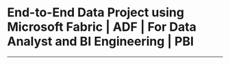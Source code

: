 # End-to-End Data Project using Microsoft Fabric | ADF | For Data Analyst and BI Engineering | PBI

---

